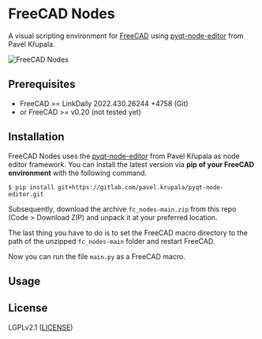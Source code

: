 # FreeCAD Nodes

A visual scripting environment for [FreeCAD](https://www.freecad.org) using 
[pyqt-node-editor](https://gitlab.com/pavel.krupala/pyqt-node-editor) 
from Pavel Křupala.

![FreeCAD Nodes](https://github.com/j8sr0230/fc_nodes/blob/main/img/fcn_snapshot.PNG)
<!-- Add screenshots here -->

## Prerequisites
* FreeCAD >= LinkDaily 2022.430.26244 +4758 (Git)
* or FreeCAD >= v0.20 (not tested yet)

## Installation
FreeCAD Nodes uses the [pyqt-node-editor](https://gitlab.com/pavel.krupala/pyqt-node-editor) 
from Pavel Křupala as node editor framework. You can install the latest version via **pip 
of your FreeCAD environment** with the following command.
```
$ pip install git+https://gitlab.com/pavel.krupala/pyqt-node-editor.git
```

Subsequently, download the archive `fc_nodes-main.zip` from this repo (Code > Download ZIP) 
and unpack it at your preferred location.

The last thing you have to do is to set the FreeCAD macro directory to the path of 
the unzipped `fc_nodes-main` folder and restart FreeCAD.

Now you can run the file `main.py` as a FreeCAD macro.

## Usage






## License

LGPLv2.1 ([LICENSE](LICENSE))
